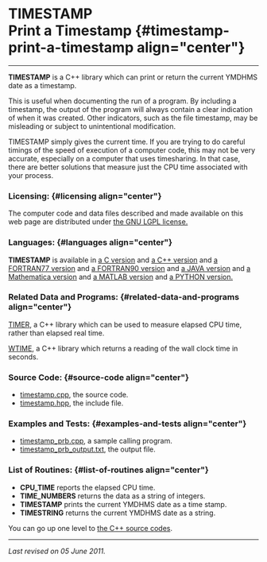 TIMESTAMP\
Print a Timestamp {#timestamp-print-a-timestamp align="center"}
=================

------------------------------------------------------------------------

**TIMESTAMP** is a C++ library which can print or return the current
YMDHMS date as a timestamp.

This is useful when documenting the run of a program. By including a
timestamp, the output of the program will always contain a clear
indication of when it was created. Other indicators, such as the file
timestamp, may be misleading or subject to unintentional modification.

TIMESTAMP simply gives the current time. If you are trying to do careful
timings of the speed of execution of a computer code, this may not be
very accurate, especially on a computer that uses timesharing. In that
case, there are better solutions that measure just the CPU time
associated with your process.

### Licensing: {#licensing align="center"}

The computer code and data files described and made available on this
web page are distributed under [the GNU LGPL
license.](../../txt/gnu_lgpl.txt)

### Languages: {#languages align="center"}

**TIMESTAMP** is available in [a C
version](../../c_src/timestamp/timestamp.md) and [a C++
version](../../master/timestamp/timestamp.md) and [a FORTRAN77
version](../../f77_src/timestamp/timestamp.md) and [a FORTRAN90
version](../../f_src/timestamp/timestamp.md) and [a JAVA
version](../../java_src/timestamp/timestamp.md) and [a Mathematica
version](../../math_src/timestamp/timestamp.md) and [a MATLAB
version](../../m_src/timestamp/timestamp.md) and [a PYTHON
version.](../../py_src/timestamp/timestamp.md)

### Related Data and Programs: {#related-data-and-programs align="center"}

[TIMER](../../master/timer/timer.md), a C++ library which can be used
to measure elapsed CPU time, rather than elapsed real time.

[WTIME](../../master/wtime/wtime.md), a C++ library which returns a
reading of the wall clock time in seconds.

### Source Code: {#source-code align="center"}

-   [timestamp.cpp](timestamp.cpp), the source code.
-   [timestamp.hpp](timestamp.hpp), the include file.

### Examples and Tests: {#examples-and-tests align="center"}

-   [timestamp\_prb.cpp](timestamp_prb.cpp), a sample calling program.
-   [timestamp\_prb\_output.txt](timestamp_prb_output.txt), the output
    file.

### List of Routines: {#list-of-routines align="center"}

-   **CPU\_TIME** reports the elapsed CPU time.
-   **TIME\_NUMBERS** returns the data as a string of integers.
-   **TIMESTAMP** prints the current YMDHMS date as a time stamp.
-   **TIMESTRING** returns the current YMDHMS date as a string.

You can go up one level to [the C++ source codes](../cpp_src.md).

------------------------------------------------------------------------

*Last revised on 05 June 2011.*
